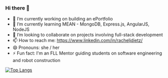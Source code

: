 ### Hi there 👋

- 🔭 I’m currently working on building an ePortfolio
- 🌱 I’m currently learning MEAN - MongoDB, Express.js, AngularJS, NodeJS
- 👯 I’m looking to collaborate on projects involving full-stack development
- 📫 How to reach me: https://www.linkedin.com/in/racheljdietz/
- 😄 Pronouns: she / her
- ⚡ Fun fact: I'm an FLL Mentor guiding students on software engineering and robot construction

[![Top Langs](https://github-readme-stats.vercel.app/api/top-langs/?username=racheljdietz&layout=compact)](https://github.com/racheljdietz/github-readme-stats)
